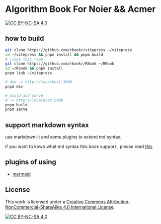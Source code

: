 # Algorithm Book For Noier && Acmer

[![CC BY-NC-SA 4.0](https://camo.githubusercontent.com/7572a938f78b7dde0dbd741844b0b2bd7c031fdae63a420e0f80cbcd9911a154/68747470733a2f2f696d672e736869656c64732e696f2f62616467652f4c6963656e73652d434325323042592d2d4e432d2d5341253230342e302d6c69676874677265792e737667)](http://creativecommons.org/licenses/by-nc-sa/4.0/)

## how to build

```bash
git clone https://github.com/rbookr/vitepress ~/vitepress
cd ~/vitepress && pnpm install && pnpm build
# clone this repo
git clone https://github.com/rbookr/RBook ~/RBook
cd ~/Rbook && pnpm install
pnpm link ~/vitepress

# dev -> http://localhost:3000
pnpm dev

# build and serve
# -> http://localhost:5000
pnpm build
pnpm serve

```

## support markdown syntax

use markdown-it and some plugins to extend md syntax;

if you want to kown what md syntax this book support , please read [this](./markdown_syntax.txt)

## plugins of using

- [mermaid](https://github.com/mermaid-js/mermaid)

## License

This work is licensed under a [Creative Commons Attribution-NonCommercial-ShareAlike 4.0 International License](http://creativecommons.org/licenses/by-nc-sa/4.0/).

[![CC BY-NC-SA 4.0](https://camo.githubusercontent.com/7af524e82af24d98f89dde7c9c9a3849af52e420a66da140b7c7ae92bf7512d5/68747470733a2f2f6c6963656e7365627574746f6e732e6e65742f6c2f62792d6e632d73612f342e302f38387833312e706e67)](http://creativecommons.org/licenses/by-nc-sa/4.0/)
